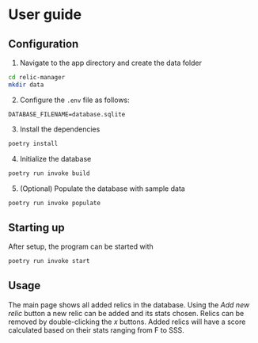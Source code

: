 # User guide

## Configuration

1. Navigate to the app directory and create the data folder

```bash
cd relic-manager
mkdir data
```

2. Configure the `.env` file as follows:

```env
DATABASE_FILENAME=database.sqlite
```

3. Install the dependencies

```bash
poetry install
```

4. Initialize the database

```bash
poetry run invoke build
```

5. (Optional) Populate the database with sample data

```bash
poetry run invoke populate
```

## Starting up

After setup, the program can be started with

```bash
poetry run invoke start
```

## Usage

The main page shows all added relics in the database. Using the *Add new relic* button a new relic can be added and its stats chosen. Relics can be removed by double-clicking the *x* buttons. Added relics will have a score calculated based on their stats ranging from F to SSS.
